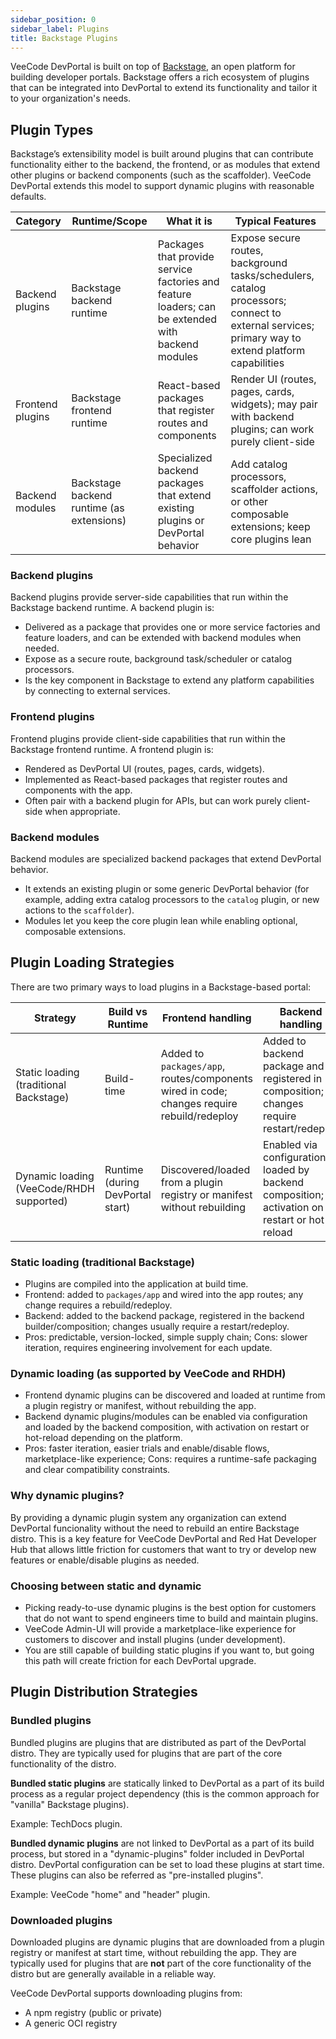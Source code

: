 ```yaml
---
sidebar_position: 0
sidebar_label: Plugins
title: Backstage Plugins
---
```


VeeCode DevPortal is built on top of [Backstage](https://backstage.io/), an open platform for building developer portals. Backstage offers a rich ecosystem of plugins that can be integrated into DevPortal to extend its functionality and tailor it to your organization's needs.

## Plugin Types

Backstage’s extensibility model is built around plugins that can contribute functionality either to the backend, the frontend, or as modules that extend other plugins or backend components (such as the scaffolder). VeeCode DevPortal extends this model to support dynamic plugins with reasonable defaults.

| Category | Runtime/Scope | What it is | Typical Features |
| --- | --- | --- | --- |
| Backend plugins | Backstage backend runtime | Packages that provide service factories and feature loaders; can be extended with backend modules | Expose secure routes, background tasks/schedulers, catalog processors; connect to external services; primary way to extend platform capabilities |
| Frontend plugins | Backstage frontend runtime | React-based packages that register routes and components | Render UI (routes, pages, cards, widgets); may pair with backend plugins; can work purely client-side |
| Backend modules | Backstage backend runtime (as extensions) | Specialized backend packages that extend existing plugins or DevPortal behavior | Add catalog processors, scaffolder actions, or other composable extensions; keep core plugins lean |

### Backend plugins

Backend plugins provide server-side capabilities that run within the Backstage backend runtime. A backend plugin is:

  - Delivered as a package that provides one or more service factories and feature loaders, and can be extended with backend modules when needed.
  - Expose as a secure route, background task/scheduler or catalog processors.
  - Is the key component in Backstage to extend any platform capabilities by connecting to external services.

### Frontend plugins

Frontend plugins provide client-side capabilities that run within the Backstage frontend runtime. A frontend plugin is:

  - Rendered as DevPortal UI (routes, pages, cards, widgets).
  - Implemented as React-based packages that register routes and components with the app.
  - Often pair with a backend plugin for APIs, but can work purely client-side when appropriate.

### Backend modules

Backend modules are specialized backend packages that extend DevPortal behavior.

  - It extends an existing plugin or some generic DevPortal behavior (for example, adding extra catalog processors to the `catalog` plugin, or new actions to the `scaffolder`).
  - Modules let you keep the core plugin lean while enabling optional, composable extensions.

## Plugin Loading Strategies

There are two primary ways to load plugins in a Backstage-based portal:

| Strategy | Build vs Runtime | Frontend handling | Backend handling | Pros | Cons |
| --- | --- | --- | --- | --- | --- |
| Static loading (traditional Backstage) | Build-time | Added to `packages/app`, routes/components wired in code; changes require rebuild/redeploy | Added to backend package and registered in composition; changes require restart/redeploy | Predictable, version-locked, simpler supply chain | Slower iteration; engineering involvement for each update |
| Dynamic loading (VeeCode/RHDH supported) | Runtime (during DevPortal start) | Discovered/loaded from a plugin registry or manifest without rebuilding | Enabled via configuration; loaded by backend composition; activation on restart or hot-reload | Faster iteration; easy trials; enable/disable flows; marketplace-like experience | Requires runtime-safe packaging and clear compatibility constraints |

### Static loading (traditional Backstage)

  - Plugins are compiled into the application at build time.
  - Frontend: added to `packages/app` and wired into the app routes; any change requires a rebuild/redeploy.
  - Backend: added to the backend package, registered in the backend builder/composition; changes usually require a restart/redeploy.
  - Pros: predictable, version-locked, simple supply chain; Cons: slower iteration, requires engineering involvement for each update.

### Dynamic loading (as supported by VeeCode and RHDH)

  - Frontend dynamic plugins can be discovered and loaded at runtime from a plugin registry or manifest, without rebuilding the app.
  - Backend dynamic plugins/modules can be enabled via configuration and loaded by the backend composition, with activation on restart or hot-reload depending on the platform.
  - Pros: faster iteration, easier trials and enable/disable flows, marketplace-like experience; Cons: requires a runtime-safe packaging and clear compatibility constraints.

### Why dynamic plugins?

By providing a dynamic plugin system any organization can extend DevPortal funcionality without the need to rebuild an entire Backstage distro. This is a key feature for VeeCode DevPortal and Red Hat Developer Hub that allows little friction for customers that want to try or develop new features or enable/disable plugins as needed.

### Choosing between static and dynamic

- Picking ready-to-use dynamic plugins is the best option for customers that do not want to spend engineers time to build and maintain plugins.
- VeeCode Admin-UI will provide a marketplace-like experience for customers to discover and install plugins (under development).
- You are still capable of building static plugins if you want to, but going this path will create friction for each DevPortal upgrade.

## Plugin Distribution Strategies

### Bundled plugins

Bundled plugins are plugins that are distributed as part of the DevPortal distro. They are typically used for plugins that are part of the core functionality of the distro.

**Bundled static plugins** are statically linked to DevPortal as a part of its build process as a regular project dependency (this is the common approach for "vanilla" Backstage plugins).

Example: TechDocs plugin.

**Bundled dynamic plugins** are not linked to DevPortal as a part of its build process, but stored in a "dynamic-plugins" folder included in DevPortal distro. DevPortal configuration can be set to load these plugins at start time. These plugins can also be referred as "pre-installed plugins".

Example: VeeCode "home" and "header" plugin.

### Downloaded plugins

Downloaded plugins are dynamic plugins that are downloaded from a plugin registry or manifest at start time, without rebuilding the app. They are typically used for plugins that are **not** part of the core functionality of the distro but are generally available in a reliable way.

VeeCode DevPortal supports downloading plugins from:

- A npm registry (public or private)
- A generic OCI registry
